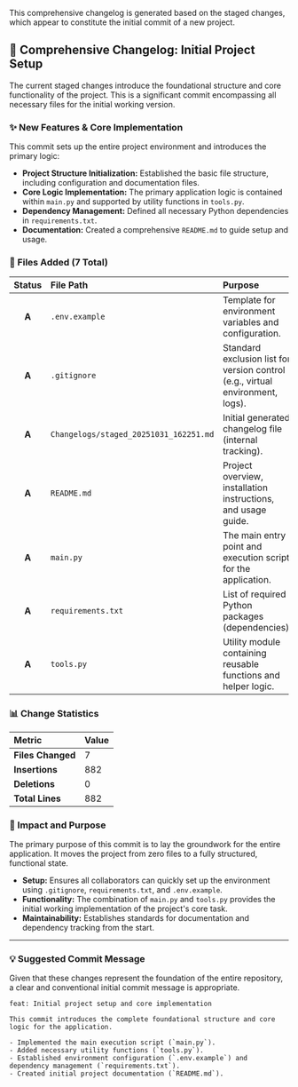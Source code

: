 This comprehensive changelog is generated based on the staged changes, which appear to constitute the initial commit of a new project.

## 📝 Comprehensive Changelog: Initial Project Setup

The current staged changes introduce the foundational structure and core functionality of the project. This is a significant commit encompassing all necessary files for the initial working version.

### ✨ New Features & Core Implementation

This commit sets up the entire project environment and introduces the primary logic:

*   **Project Structure Initialization:** Established the basic file structure, including configuration and documentation files.
*   **Core Logic Implementation:** The primary application logic is contained within `main.py` and supported by utility functions in `tools.py`.
*   **Dependency Management:** Defined all necessary Python dependencies in `requirements.txt`.
*   **Documentation:** Created a comprehensive `README.md` to guide setup and usage.

### 📁 Files Added (7 Total)

| Status | File Path | Purpose |
| :---: | :--- | :--- |
| **A** | `.env.example` | Template for environment variables and configuration. |
| **A** | `.gitignore` | Standard exclusion list for version control (e.g., virtual environment, logs). |
| **A** | `Changelogs/staged_20251031_162251.md` | Initial generated changelog file (internal tracking). |
| **A** | `README.md` | Project overview, installation instructions, and usage guide. |
| **A** | `main.py` | The main entry point and execution script for the application. |
| **A** | `requirements.txt` | List of required Python packages (dependencies). |
| **A** | `tools.py` | Utility module containing reusable functions and helper logic. |

### 📊 Change Statistics

| Metric | Value |
| :--- | :--- |
| **Files Changed** | 7 |
| **Insertions** | 882 |
| **Deletions** | 0 |
| **Total Lines** | 882 |

### 🎯 Impact and Purpose

The primary purpose of this commit is to lay the groundwork for the entire application. It moves the project from zero files to a fully structured, functional state.

*   **Setup:** Ensures all collaborators can quickly set up the environment using `.gitignore`, `requirements.txt`, and `.env.example`.
*   **Functionality:** The combination of `main.py` and `tools.py` provides the initial working implementation of the project's core task.
*   **Maintainability:** Establishes standards for documentation and dependency tracking from the start.

---

### 💡 Suggested Commit Message

Given that these changes represent the foundation of the entire repository, a clear and conventional initial commit message is appropriate.

```
feat: Initial project setup and core implementation

This commit introduces the complete foundational structure and core logic for the application.

- Implemented the main execution script (`main.py`).
- Added necessary utility functions (`tools.py`).
- Established environment configuration (`.env.example`) and dependency management (`requirements.txt`).
- Created initial project documentation (`README.md`).
```